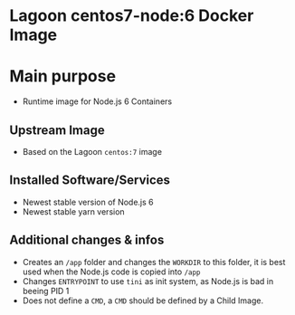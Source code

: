 # Lagoon centos7-node:6 Docker Image

# Main purpose
- Runtime image for Node.js 6 Containers

## Upstream Image
- Based on the Lagoon `centos:7` image

## Installed Software/Services
- Newest stable version of Node.js 6
- Newest stable yarn version

## Additional changes & infos
- Creates an `/app` folder and changes the `WORKDIR` to this folder, it is best used when the Node.js code is copied into `/app`
- Changes `ENTRYPOINT` to use `tini` as init system, as Node.js is bad in beeing PID 1
- Does not define a `CMD`, a `CMD` should be defined by a Child Image.